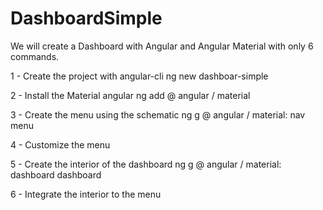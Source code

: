# DashboardSimple

We will create a Dashboard with Angular and Angular Material with only 6 commands.

1 - Create the project with angular-cli
  ng new dashboar-simple

2 - Install the Material angular
  ng add @ angular / material

3 - Create the menu using the schematic
  ng g @ angular / material: nav menu

4 - Customize the menu
  <ng-content></ng-content>

5 - Create the interior of the dashboard
  ng g @ angular / material: dashboard dashboard
  
6 - Integrate the interior to the menu
<app-menu>
  <app-dashboard></app-dashboard> 
</app-menu>
